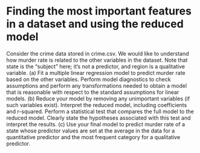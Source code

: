 # Finding the most important features in a dataset and using the reduced model
Consider the crime data stored in crime.csv. We would like to understand how murder rate is related to the other variables in the dataset. Note that state is the “subject” here; it’s not a predictor, and region is a qualitative variable.
(a) Fit a multiple linear regression model to predict murder rate based on the other variables. Perform model diagnostics to check assumptions and perform any transformations needed to obtain a model that is reasonable with respect to the standard assumptions for linear models.
(b) Reduce your model by removing any unimportant variables (if such variables exist). Interpret the reduced model, including coefficients and r-squared. Perform a statistical test that compares the full model to the reduced model. Clearly state the hypotheses associated with this test and interpret the results.
(c) Use your final model to predict murder rate of a state whose predictor values are set at the average in the data for a quantitative predictor and the most frequent category for a qualitative predictor.
